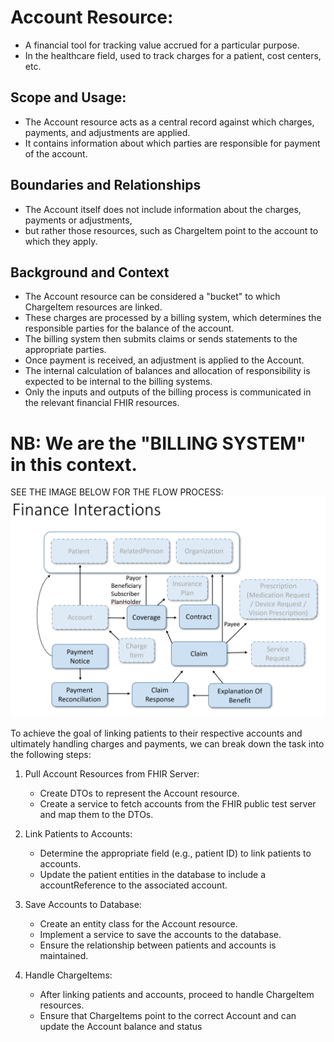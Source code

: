 # Account Resource:
- A financial tool for tracking value accrued for a particular purpose. 
- In the healthcare field, used to track charges for a patient, cost centers, etc.

## Scope and Usage:
- The Account resource acts as a central record against which charges, payments, and adjustments are applied. 
- It contains information about which parties are responsible for payment of the account.

## Boundaries and Relationships
- The Account itself does not include information about the charges, payments or adjustments, 
- but rather those resources, such as ChargeItem point to the account to which they apply.
 
## Background and Context
- The Account resource can be considered a "bucket" to which ChargeItem resources are linked. 
- These charges are processed by a billing system, which determines the responsible parties for the balance of the account. 
- The billing system then submits claims or sends statements to the appropriate parties.
- Once payment is received, an adjustment is applied to the Account. 
- The internal calculation of balances and allocation of responsibility is expected to be internal to the billing systems. 
- Only the inputs and outputs of the billing process is communicated in the relevant financial FHIR resources.

# NB: We are the "BILLING SYSTEM" in this context. 

SEE THE IMAGE BELOW FOR THE FLOW PROCESS:
![financial-module.png](financial-module.png)

To achieve the goal of linking patients to their respective accounts and ultimately handling charges and payments, 
we can break down the task into the following steps:

1. Pull Account Resources from FHIR Server:
   - Create DTOs to represent the Account resource. 
   - Create a service to fetch accounts from the FHIR public test server and map them to the DTOs.

2. Link Patients to Accounts:
   - Determine the appropriate field (e.g., patient ID) to link patients to accounts. 
   - Update the patient entities in the database to include a accountReference to the associated account.

3. Save Accounts to Database:
   - Create an entity class for the Account resource. 
   - Implement a service to save the accounts to the database. 
   - Ensure the relationship between patients and accounts is maintained.

4. Handle ChargeItems:
   - After linking patients and accounts, proceed to handle ChargeItem resources. 
   - Ensure that ChargeItems point to the correct Account and can update the Account balance and status